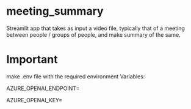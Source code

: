 # meeting_summary
Streamlit app that takes as input a video file, typically that of a meeting between people / groups of people, and make summary of the same.

# Important

make .env file with the required environment Variables:

AZURE_OPENAI_ENDPOINT=

AZURE_OPENAI_KEY=

